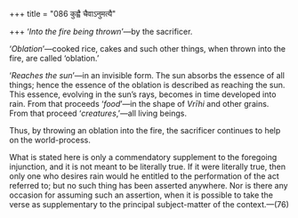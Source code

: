 +++
title = "086 कुह्वै चैवाऽनुमत्यै"

+++
‘*Into the fire being thrown*’—by the sacrificer.

‘*Oblation*’—cooked rice, cakes and such other things, when thrown into
the fire, are called ‘oblation.’

‘*Reaches the sun*’—in an invisible form. The sun absorbs the essence of
all things; hence the essence of the oblation is described as reaching
the sun. This essence, evolving in the sun’s rays, becomes in time
developed into rain. From that proceeds ‘*food*’—in the shape of *Vrīhi*
and other grains. From that proceed ‘*creatures*,’—all living beings.

Thus, by throwing an oblation into the fire, the sacrificer continues to
help on the world-process.

What is stated here is only a commendatory supplement to the foregoing
injunction, and it is not meant to be literally true. If it were
literally true, then only one who desires rain would he entitled to the
performation of the act referred to; but no such thing has been asserted
anywhere. Nor is there any occasion for assuming such an assertion, when
it is possible to take the verse as supplementary to the principal
subject-matter of the context.—(76)


